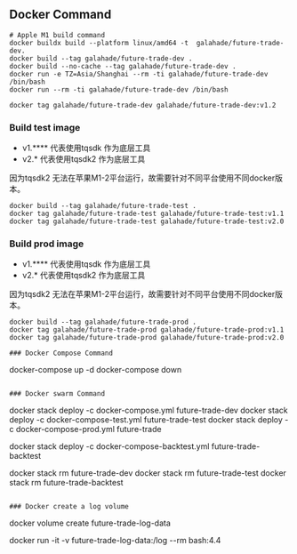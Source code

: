 ## Docker Command

```
# Apple M1 build command
docker buildx build --platform linux/amd64 -t  galahade/future-trade-dev.
docker build --tag galahade/future-trade-dev .
docker build --no-cache --tag galahade/future-trade-dev .
docker run -e TZ=Asia/Shanghai --rm -ti galahade/future-trade-dev /bin/bash
docker run --rm -ti galahade/future-trade-dev /bin/bash

docker tag galahade/future-trade-dev galahade/future-trade-dev:v1.2
```
### Build test image

* v1.**** 代表使用tqsdk 作为底层工具
* v2.* 代表使用tqsdk2 作为底层工具

因为tqsdk2 无法在苹果M1-2平台运行，故需要针对不同平台使用不同docker版本。
```
docker build --tag galahade/future-trade-test .
docker tag galahade/future-trade-test galahade/future-trade-test:v1.1
docker tag galahade/future-trade-test galahade/future-trade-test:v2.0
```

### Build prod image

* v1.**** 代表使用tqsdk 作为底层工具
* v2.* 代表使用tqsdk2 作为底层工具

因为tqsdk2 无法在苹果M1-2平台运行，故需要针对不同平台使用不同docker版本。
```
docker build --tag galahade/future-trade-prod .
docker tag galahade/future-trade-prod galahade/future-trade-prod:v1.1
docker tag galahade/future-trade-prod galahade/future-trade-prod:v2.0

### Docker Compose Command

```
docker-compose up -d
docker-compose down
```

### Docker swarm Command

```
docker stack deploy -c docker-compose.yml future-trade-dev
docker stack deploy -c docker-compose-test.yml future-trade-test
docker stack deploy -c docker-compose-prod.yml future-trade

docker stack deploy -c docker-compose-backtest.yml future-trade-backtest

docker stack rm future-trade-dev
docker stack rm future-trade-test
docker stack rm future-trade-backtest
```

### Docker create a log volume

```
docker volume create future-trade-log-data

docker run -it -v future-trade-log-data:/log --rm bash:4.4

```
